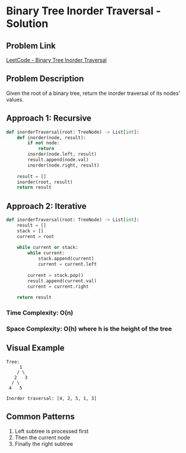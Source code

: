 # Binary Tree Inorder Traversal - Solution

## Problem Link
[LeetCode - Binary Tree Inorder Traversal](https://leetcode.com/problems/binary-tree-inorder-traversal/)

## Problem Description
Given the root of a binary tree, return the inorder traversal of its nodes' values.

## Approach 1: Recursive
```python
def inorderTraversal(root: TreeNode) -> List[int]:
    def inorder(node, result):
        if not node:
            return
        inorder(node.left, result)
        result.append(node.val)
        inorder(node.right, result)
    
    result = []
    inorder(root, result)
    return result
```

## Approach 2: Iterative
```python
def inorderTraversal(root: TreeNode) -> List[int]:
    result = []
    stack = []
    current = root
    
    while current or stack:
        while current:
            stack.append(current)
            current = current.left
        
        current = stack.pop()
        result.append(current.val)
        current = current.right
    
    return result
```

### Time Complexity: O(n)
### Space Complexity: O(h) where h is the height of the tree

## Visual Example
```
Tree:
     1
    / \
   2   3
  / \
 4   5

Inorder traversal: [4, 2, 5, 1, 3]
```

## Common Patterns
1. Left subtree is processed first
2. Then the current node
3. Finally the right subtree
